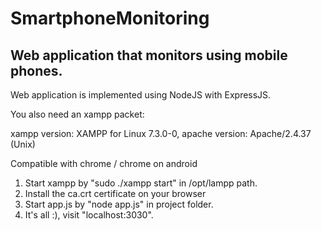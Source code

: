 # SmartphoneMonitoring

## Web application that monitors using mobile phones.

Web application is implemented using NodeJS with ExpressJS.

You also need an xampp packet:

xampp version: XAMPP for Linux 7.3.0-0, 
apache version: Apache/2.4.37 (Unix)

Compatible with chrome / chrome on android

1. Start xampp by "sudo ./xampp start" in /opt/lampp path.
2. Install the ca.crt certificate on your browser
2. Start app.js by "node app.js" in project folder.
3. It's all :), visit "localhost:3030".
